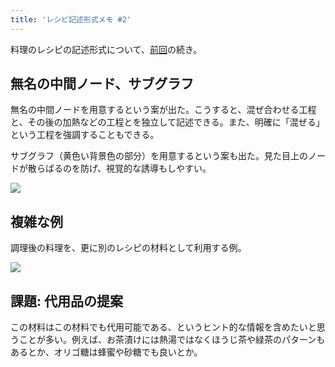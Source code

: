 ```yaml
---
title: 'レシピ記述形式メモ #2'
---
```

料理のレシピの記述形式について、[前回](https://r7kamura.com/articles/2022-05-13-mermaid-recipe-memo)の続き。

無名の中間ノード、サブグラフ
--------------

無名の中間ノードを用意するという案が出た。こうすると、混ぜ合わせる工程と、その後の加熱などの工程とを独立して記述できる。また、明確に「混ぜる」という工程を強調することもできる。

サブグラフ（黄色い背景色の部分）を用意するという案も出た。見た目上のノードが散らばるのを防げ、視覚的な誘導もしやすい。

![](https://lh6.googleusercontent.com/sNKpUpuU2no2wN93hlJLItUUNVEqJO-wgCIKHi_wU-SxSxiBq9p3COoz_gf33DG1m9dUOU0K3iYvGFuDrZTXb9EEUlXnfiLBcSgZcYUwWcw4VlYhVid3_hC9c0wK8QdWGWm7sM-ngKBxdl2dMURqZ1BK9sBBueHB4Wbu193l_pRMczq1WeC78yF4-uCl)

複雑な例
----

調理後の料理を、更に別のレシピの材料として利用する例。

![](https://lh4.googleusercontent.com/guuLNVaU1iw6qEyOoBMw5DbfHQ1uIZLF7egxAVuFYksPNv9xmcxwLBBQ-kuWmTcmzLJJh0UV0HAh_euLJnjbntmHjTLBlx9j7bsXncjfgWz5Gj48-6Cp2zN6jfOEfkKOY3CCAfn98ijNDGmorbqcX_09HhevJDJIc6akf6i41SKkwTifhmTFNb52WJ6A)

課題: 代用品の提案
----------

この材料はこの材料でも代用可能である、というヒント的な情報を含めたいと思うことが多い。例えば、お茶漬けには熱湯ではなくほうじ茶や緑茶のパターンもあるとか、オリゴ糖は蜂蜜や砂糖でも良いとか。
